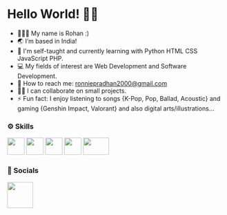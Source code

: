 # Hello World! 👋🏻 

- 🧑🏻‍💻 My name is Rohan :)
- 🌏 I’m based in India!
- 🌱 I'm self-taught and currently learning with Python HTML CSS JavaScript PHP.
- 💻 My fields of interest are Web Development and Software Development.
- 📧 How to reach me: ronniepradhan2000@gmail.com 
- 🤝🏻 I can collaborate on small projects.  
- ⚡ Fun fact: I enjoy listening to songs {K-Pop, Pop, Ballad, Acoustic} and gaming {Genshin Impact, Valorant} and also digital arts/illustrations...

### ⚙️ Skills
<a href="https://www.python.org/"><img src="https://user-images.githubusercontent.com/105499295/183478667-6473644d-0082-4674-bd03-8b669201f7cf.jpg" width=40px height=40px></a>   <a href="https://developer.mozilla.org/en-US/docs/Web/HTML"><img src="https://user-images.githubusercontent.com/105499295/183479459-59638df9-64b9-478b-9596-8a8d90b0d166.png" width=40px height=40px></a>   <a href="https://developer.mozilla.org/en-US/docs/Web/CSS"><img src="https://user-images.githubusercontent.com/105499295/183479865-2a8a5087-460c-4bef-ac98-c568ed9d0a57.png" width=40px height=40px></a>   <a href="https://developer.mozilla.org/en-US/docs/Web/JavaScript"><img src="https://user-images.githubusercontent.com/105499295/183480250-9fa20bca-5d89-4390-a309-e7fd30e063f7.png" width=40px height=40px></a>   <a href="https://www.php.net/docs.php"><img src="https://user-images.githubusercontent.com/105499295/183481291-3aece34e-aeb2-4409-a9bd-912423361c20.png" width=60px height=40px></a>

### 📱 Socials
<a href="https://www.instagram.com/ronnie_pradhan_/"><img src="https://user-images.githubusercontent.com/105499295/183482474-b4d5e663-aab9-46d6-969a-dc6f167040de.jpg" width=60px height=60px></a>

